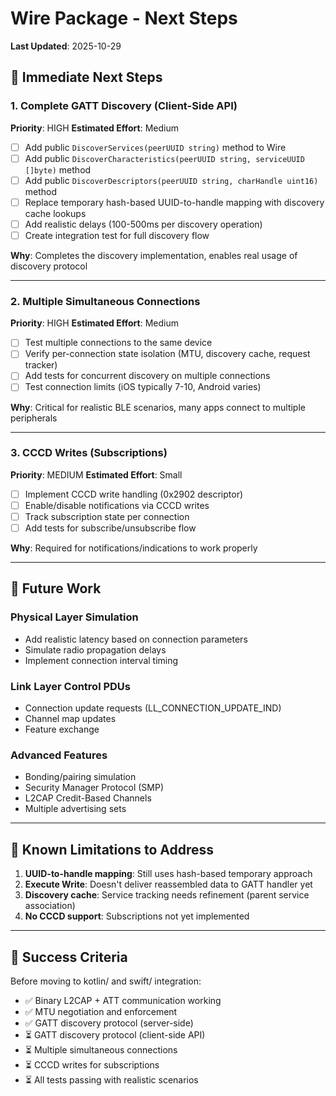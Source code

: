 # Wire Package - Next Steps

**Last Updated**: 2025-10-29

## 🎯 Immediate Next Steps

### 1. Complete GATT Discovery (Client-Side API)
**Priority**: HIGH
**Estimated Effort**: Medium

- [ ] Add public `DiscoverServices(peerUUID string)` method to Wire
- [ ] Add public `DiscoverCharacteristics(peerUUID string, serviceUUID []byte)` method
- [ ] Add public `DiscoverDescriptors(peerUUID string, charHandle uint16)` method
- [ ] Replace temporary hash-based UUID-to-handle mapping with discovery cache lookups
- [ ] Add realistic delays (100-500ms per discovery operation)
- [ ] Create integration test for full discovery flow

**Why**: Completes the discovery implementation, enables real usage of discovery protocol

---

### 2. Multiple Simultaneous Connections
**Priority**: HIGH
**Estimated Effort**: Medium

- [ ] Test multiple connections to the same device
- [ ] Verify per-connection state isolation (MTU, discovery cache, request tracker)
- [ ] Add tests for concurrent discovery on multiple connections
- [ ] Test connection limits (iOS typically 7-10, Android varies)

**Why**: Critical for realistic BLE scenarios, many apps connect to multiple peripherals

---

### 3. CCCD Writes (Subscriptions)
**Priority**: MEDIUM
**Estimated Effort**: Small

- [ ] Implement CCCD write handling (0x2902 descriptor)
- [ ] Enable/disable notifications via CCCD writes
- [ ] Track subscription state per connection
- [ ] Add tests for subscribe/unsubscribe flow

**Why**: Required for notifications/indications to work properly

---

## 🔮 Future Work

### Physical Layer Simulation
- Add realistic latency based on connection parameters
- Simulate radio propagation delays
- Implement connection interval timing

### Link Layer Control PDUs
- Connection update requests (LL_CONNECTION_UPDATE_IND)
- Channel map updates
- Feature exchange

### Advanced Features
- Bonding/pairing simulation
- Security Manager Protocol (SMP)
- L2CAP Credit-Based Channels
- Multiple advertising sets

---

## 📝 Known Limitations to Address

1. **UUID-to-handle mapping**: Still uses hash-based temporary approach
2. **Execute Write**: Doesn't deliver reassembled data to GATT handler yet
3. **Discovery cache**: Service tracking needs refinement (parent service association)
4. **No CCCD support**: Subscriptions not yet implemented

---

## 🚀 Success Criteria

Before moving to kotlin/ and swift/ integration:

- ✅ Binary L2CAP + ATT communication working
- ✅ MTU negotiation and enforcement
- ✅ GATT discovery protocol (server-side)
- ⏳ GATT discovery protocol (client-side API)
- ⏳ Multiple simultaneous connections
- ⏳ CCCD writes for subscriptions
- ⏳ All tests passing with realistic scenarios
